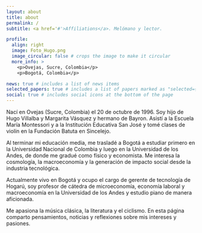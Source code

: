 ```yaml
---
layout: about
title: about
permalink: /
subtitle: <a href='#'>Affiliations</a>. Melómano y lector.

profile:
  align: right
  image: Foto_Hugo.png
  image_circular: false # crops the image to make it circular
  more_info: >
    <p>Ovejas, Sucre, Colombia</p>
    <p>Bogotá, Colombia</p>

news: true # includes a list of news items
selected_papers: true # includes a list of papers marked as "selected={true}"
social: true # includes social icons at the bottom of the page
---
```


Nací en Ovejas (Sucre, Colombia) el 20 de octubre de 1996. Soy hijo de Hugo Villalba y Margarita Vásquez y hermano de Bayron. Asistí a la Escuela María Montessori y a la Institución Educativa San José y tomé clases de violín en la Fundación Batuta en Sincelejo.

Al terminar mi educación media, me trasladé a Bogotá a estudiar primero en la Universidad Nacional de Colombia y luego en la Universidad de los Andes, de donde me gradué como físico y economista. Me interesa la cosmología, la macroeconomía y la generación de impacto social desde la industria tecnológica.

Actualmente vivo en Bogotá y ocupo el cargo de gerente de tecnología de Hogarú, soy profesor de cátedra de microeconomía, economía laboral y macroeconomía en la Universidad de los Andes y estudio piano de manera aficionada.

Me apasiona la música clásica, la literatura y el ciclismo. En esta página comparto pensamientos, noticias y reflexiones sobre mis intereses y pasiones.